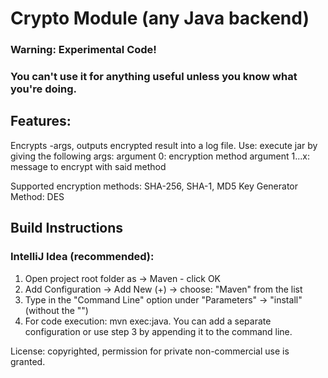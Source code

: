 # Crypto Module (any Java backend)
### Warning: Experimental Code! 
### You can't use it for anything useful unless you know what you're doing.
  
## Features:
Encrypts -args, outputs encrypted result into a log file.
Use: execute jar by giving the following args:
argument 0: encryption method
argument 1...x: message to encrypt with said method

Supported encryption methods: SHA-256, SHA-1, MD5
Key Generator Method: DES


## Build Instructions

### IntelliJ Idea (recommended):
1. Open project root folder as -> Maven - click OK
2. Add Configuration -> Add New (+) -> choose: "Maven" from the list
3. Type in the "Command Line" option under "Parameters" -> "install" (without the "")
4. For code execution: mvn exec:java. You can add a separate configuration or use step 3 by appending it to the command line.

License: copyrighted, permission for private non-commercial use is granted.

